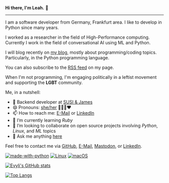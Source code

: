 <b>Hi there, I'm Leah.</b>  👋

<hr />

I am a software developer from Germany, Frankfurt area. I like to develop in Python since many years.

I worked as a researcher in the field of High-Performance computing. Currently I work in the field of conversational AI using ML and Python.

I will blog recently on <a href="https://evyli.de">my blog</a>, mostly about programming/coding topics. Particularly, in the Python programming language.

You can also subscribe to the [RSS feed](https://evyli.de/feed.xml) on my page.

When I'm not programming, I'm engaging politically in a leftist movement and supporting the **LGBT** community.

Me, in a nutshell:
- 💼 Backend developer at [SUSI & James](https://susiandjames.com/)
- 😄 Pronouns: [she/her](https://en.pronouns.page/she) 🏳‍🌈🌈❤️
- 📫 How to reach me: [E-Mail](mailto:leah.lackner+github@gmail.com) or [LinkedIn](https://www.linkedin.com/in/leah-lackner)
- 🌱 I’m currently learning _Ruby_
- 👯 I’m looking to collaborate on open source projects involving _Python_, _Linux_, and _ML_ topics
- 💬 Ask me anything [here](https://github.com/evyli/evyli/issues)

Feel free to contact me via [GitHub](https://github.com/evyli), [E-Mail](mailto:leah.lackner+github@gmail.com), [Mastodon](https://chaos.social/@nyshi), or [LinkedIn](https://www.linkedin.com/in/leah-lackner).

[![made-with-python](https://img.shields.io/badge/Made%20with-Python-1f425f.svg)](https://www.python.org/)
[![Linux](https://svgshare.com/i/Zhy.svg)](https://svgshare.com/i/Zhy.svg)
[![macOS](https://svgshare.com/i/ZjP.svg)](https://svgshare.com/i/ZjP.svg)

[![Evyli's GitHub stats](https://github-readme-stats.vercel.app/api?username=evyli&hide=stars&show_icons=true&theme=synthwave)](https://github.com/evyli)

[![Top Langs](https://github-readme-stats.vercel.app/api/top-langs/?username=evyli&layout=compact)](https://github.com/evyli)
